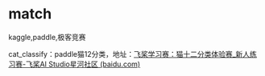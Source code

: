 # match
kaggle,paddle,极客竞赛

cat_classify：paddle猫12分类，地址：[飞桨学习赛：猫十二分类体验赛_新人练习赛-飞桨AI Studio星河社区 (baidu.com)](https://aistudio.baidu.com/competition/detail/136/0/introduction)